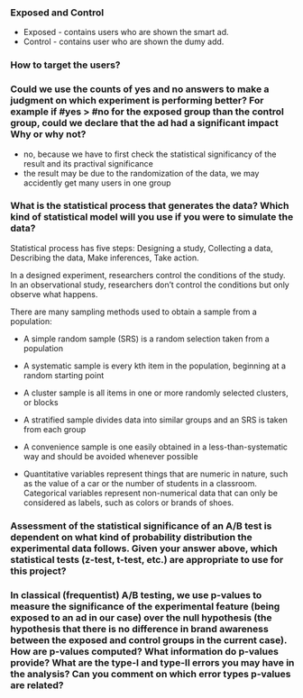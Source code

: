 ### Exposed and Control 

- Exposed - contains users who are shown the smart ad.
- Control - contains user who are shown the dumy add. 

### How to target the users? 


###  Could we use the counts of yes and no answers to make a judgment on which experiment is performing better? For example if #yes > #no for the exposed group than the control group, could we declare that the ad had a significant impact Why or why not?

 - no, because we have to first check the statistical significancy of 
   the result and its practival significance
 - the result may be due to the randomization of the data, we may accidently 
   get many users in one group

### What is the statistical process that generates the data? Which kind of statistical model will you use if you were to simulate the data?

Statistical process has five steps: Designing a study, Collecting a data, Describing the data, Make inferences, Take action. 

In a designed experiment, researchers control the conditions of the study. In an observational study, researchers don’t control the conditions but only observe what happens.

There are many sampling methods used to obtain a sample from a population:

- A simple random sample (SRS) is a random selection taken from a population
- A systematic sample is every kth item in the population, beginning at a random starting point
- A cluster sample is all items in one or more randomly selected clusters, or blocks
- A stratified sample divides data into similar groups and an SRS is taken from each group
- A convenience sample is one easily obtained in a less-than-systematic way and should be avoided whenever possible

- Quantitative variables represent things that are numeric in nature, such as the value of a car or the number of students in a classroom. Categorical variables represent non-numerical data that can only be considered as labels, such as colors or brands of shoes.





### Assessment of the statistical significance of an A/B test is dependent on what kind of probability distribution the experimental data follows. Given your answer above, which statistical tests (z-test, t-test, etc.) are appropriate to use for this project?

### In classical (frequentist) A/B testing, we use p-values to measure the significance of the experimental feature (being exposed to an ad in our case)  over the null hypothesis (the hypothesis that there is no difference in brand awareness between the exposed and control groups in the current case). How are p-values computed? What information do p-values provide? What are the  type-I and type-II errors you may have in the analysis? Can you comment on which error types p-values are related?

